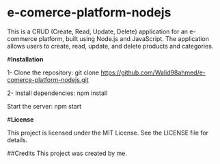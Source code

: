 # e-comerce-platform-nodejs

This is a CRUD (Create, Read, Update, Delete) application for an e-commerce platform, built using Node.js and JavaScript.
The application allows users to create, read, update, and delete products and categories.

#**Installation**

1- Clone the repository:
git clone https://github.com/Walid98ahmed/e-comerce-platform-nodejs.git

2- Install dependencies:
npm install


Start the server:
npm start 

#**License**

This project is licensed under the MIT License. See the LICENSE file for details.

##Credits
This project was created by me.
